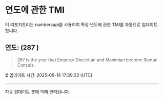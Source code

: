 
# 연도에 관한 TMI

이 리포지토리는 numbersapi를 사용하여 특정 년도에 관한 TMI를 자동으로 업데이트합니다.

## 연도: (287 )
> 287 is the year that Emperor Diocletian and Maximian become Roman Consuls.

⏳ 업데이트 시간: 2025-09-14 17:39:33 (UTC)

---
자동 업데이트 봇에 의해 관리됩니다.
